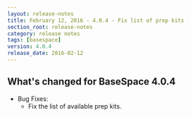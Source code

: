 ```yaml
---
layout: release-notes
title: February 12, 2016 - 4.0.4 - Fix list of prep kits
section_root: release-notes
category: release notes
tags: [basespace]
version: 4.0.4
release_date: 2016-02-12
---
```


## What's changed for BaseSpace 4.0.4

- Bug Fixes:
	- Fix the list of available prep kits.
